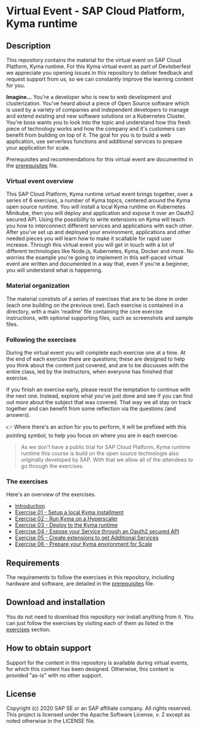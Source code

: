 # Virtual Event - SAP Cloud Platform, Kyma runtime

## Description

This repository contains the material for the virtual event on SAP Cloud Platform, Kyma runtime. For this Kyma virtual event as part of Devtoberfest we appreciate you opening issues in this repository to deliver feedback and request support from us, so we can constantly improve the learning content for you.

**Imagine...**
You're a developer who is new to web development and clusterization. You've heard about a piece of Open Source software which is used by a variety of companies and independent developers to manage and extend existing and new software solutions on a Kubernetes Cluster. You're boss wants you to look into the topic and understand how this fresh piece of technology works and how the company and it's customers can benefit from building on top of it. The goal for you is to build a web application, use serverless functions and additional services to prepare your application for scale.

Prerequisites and recommendations for this virtual event are documented in the [prerequisites](prerequisites.md) file.

### Virtual event overview

This SAP Cloud Platform, Kyma runtime virtual event brings together, over a series of 6 exercises, a number of Kyma topics, centered around the Kyma open source runtime. You will install a local Kyma runtime on Kubernetes Minikube, then you will deploy and application and expose it over an Oauth2 secured API. Using the possibility to write extensions on Kyma will teach you how to interconnect different services and applications with each other. After you've set up and deployed your environment, applications and other needed pieces you will learn how to make it scallable for rapid user increase. Through this virtual event you will get in touch with a lot of different technologies like Node.js, Kubernetes, Kyma, Docker and more. No worries the example you're going to implement in this self-paced virtual event are written and documented in a way that, even if you're a beginner, you will understand what is happening.

### Material organization

The material constists of a series of exercises that are to be done in order (each one building on the previous one). Each exercise is contained in a directory, with a main 'readme' file containing the core exercise instructions, with optional supporting files, such as screenshots and sample files.

### Following the exercises

During the virtual event you will complete each exercise one at a time. At the end of each exercise there are questions; these are designed to help you think about the content just covered, and are to be discusses with the entire class, led by the instructors, when everyone has finished that exercise.

If you finish an exercise early, please resist the temptation to continue with the next one. Instead, explore what you've just done and see if you can find out more about the subject that was covered. That way we all stay on track together and can benefit from some reflection via the questions (and answers).

👉 Where there's an action for you to perform, it will be prefixed with this pointing symbol, to help you focus on where you are in each exercise.

> As we don't have a public trial for SAP Cloud Platform, Kyma runtime runtime this course is build on the open source technologie also originally developed by SAP. With that we allow all of the attendees to go through the exercises.

### The exercises

Here's an overview of the exercises.

- [Introduction](https://youtu.be/4tWH3Jl9Pss)
- [Exercise 01 - Setup a local Kyma installment](https://youtu.be/dU6ICrGswUs)
- [Exercise 02 - Run Kyma on a Hyperscaler](https://youtu.be/223hOXBnpoc)
- [Exercise 03 - Deploy to the Kyma runtime](https://youtu.be/GnXg9pkj8CU)
- [Exercise 04 - Expose your Service through an Oauth2 secured API](https://youtu.be/CUYam3HicNU)
- [Exercise 05 - Create extensions to get Additional Services]()
- [Exercise 06 - Prepare your Kyma environment for Scale](https://youtu.be/bH2TQ2irG6g)

## Requirements

The requirements to follow the exercises in this repository, including hardware and software, are detailed in the [prerequisites](prerequisites.md) file.

## Download and installation

You do not need to download this repository nor install anything from it. You can just follow the exercises by visiting each of them as listed in the [exercises](https://github.com/SAP-samples/kyma-runtime-virtual-event/tree/master/exercises) section.

## How to obtain support

Support for the content in this repository is available during virtual events, for which this content has been designed. Otherwise, this content is provided "as-is" with no other support.

## License

Copyright (c) 2020 SAP SE or an SAP affiliate company. All rights reserved. This project is licensed under the Apache Software License, v. 2 except as noted otherwise in the LICENSE file.
